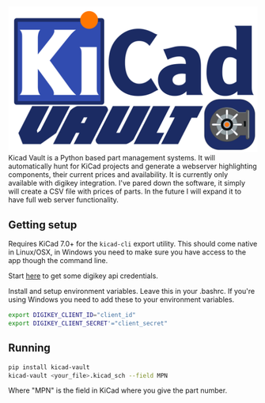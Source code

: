![](img/logo.png)
Kicad Vault is a Python based part management systems. It will automatically hunt for KiCad projects and generate a webserver highlighting components, their current prices and availability. It is currently only available with digikey integration. I've pared down the software, it simply will create a CSV file with prices of parts. In the future I will expand it to have full web server functionality.

## Getting setup
Requires KiCad 7.0+ for the `kicad-cli` export utility. This should come native in Linux/OSX, in Windows you need to make sure you have access to the app though the command line.

Start [here](https://developer.digikey.com/) to get some digikey api credentials.

Install and setup environment variables. Leave this in your .bashrc. If you're using Windows you need to add these to your environment variables.
``` bash
export DIGIKEY_CLIENT_ID="client_id"
export DIGIKEY_CLIENT_SECRET'="client_secret"
```

## Running
``` bash
pip install kicad-vault
kicad-vault <your_file>.kicad_sch --field MPN
```
Where "MPN" is the field in KiCad where you give the part number.
